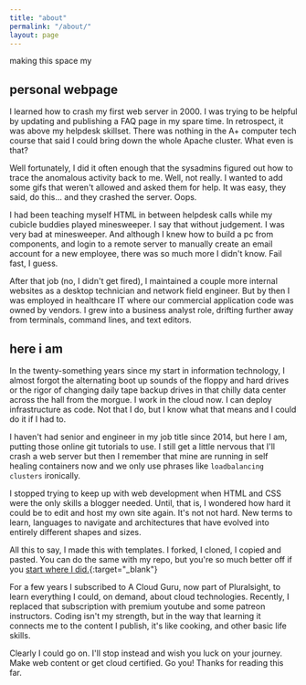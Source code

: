 ```yaml
---
title: "about"
permalink: "/about/"
layout: page
---
```




making this space my
## personal webpage 

I learned how to crash my first web server in 2000. I was trying to be helpful by updating and publishing a FAQ page in my spare time. In retrospect, it was above my helpdesk skillset. There was nothing in the A+ computer tech course that said I could bring down the whole Apache cluster. What even is that? 

Well fortunately, I did it often enough that the sysadmins figured out how to trace the anomalous activity back to me. Well, not really. I wanted to add some gifs that weren't allowed and asked them for help. It was easy, they said, do this... and they crashed the server. Oops. 

I had been teaching myself HTML in between helpdesk calls while my cubicle buddies played minesweeper. I say that without judgement. I was very bad at minesweeper. And although I knew how to build a pc from components, and login to a remote server to manually create an email account for a new employee, there was so much more I didn't know. Fail fast, I guess. 

After that job (no, I didn't get fired), I maintained a couple more internal websites as a desktop technician and network field engineer. But by then I was employed in healthcare IT where our commercial application code was owned by vendors. I grew into a business analyst role, drifting further away from terminals, command lines, and text editors. 

## here i am

In the twenty-something years since my start in information technology, I almost forgot the alternating boot up sounds of the floppy and hard drives or the rigor of changing daily tape backup drives in that chilly data center across the hall from the morgue. I work in the cloud now. I can deploy infrastructure as code. Not that I do, but I know what that means and I could do it if I had to. 

I haven't had senior and engineer in my job title since 2014, but here I am, putting those online git tutorials to use. I still get a little nervous that I'll crash a web server but then I remember that mine are running in self healing containers now and we only use phrases like `loadbalancing clusters` ironically. 

I stopped trying to keep up with web development when HTML and CSS were the only skills a blogger needed. Until, that is, I wondered how hard it could be to edit and host my own site again. It's not not hard. New terms to learn, languages to navigate and architectures that have evolved into entirely different shapes and sizes. 

All this to say, I made this with templates. I forked, I cloned, I copied and pasted. You can do the same with my repo, but you're so much better off if you [start where I did.](https://niklasbuschmann.github.io/contrast/about/){:target="_blank"}

For a few years I subscribed to A Cloud Guru, now part of Pluralsight, to learn everything I could, on demand, about cloud technologies. Recently, I replaced that subscription with premium youtube and some patreon instructors. Coding isn't my strength, but in the way that learning it connects me to the content I publish, it's like cooking, and other basic life skills. 

Clearly I could go on. I'll stop instead and wish you luck on your journey. Make web content or get cloud certified. Go you! Thanks for reading this far. 